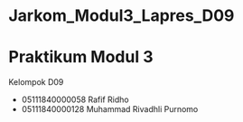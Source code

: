 # Jarkom_Modul3_Lapres_D09

# Praktikum Modul 3
Kelompok D09
- 05111840000058 Rafif Ridho
- 05111840000128 Muhammad Rivadhli Purnomo

<br>
